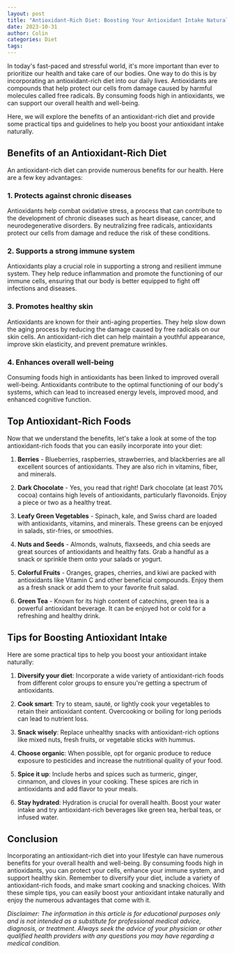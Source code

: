 ```yaml
---
layout: post
title: "Antioxidant-Rich Diet: Boosting Your Antioxidant Intake Naturally"
date: 2023-10-31
author: Colin
categories: Diet
tags: 
---
```


In today's fast-paced and stressful world, it's more important than ever to prioritize our health and take care of our bodies. One way to do this is by incorporating an antioxidant-rich diet into our daily lives. Antioxidants are compounds that help protect our cells from damage caused by harmful molecules called free radicals. By consuming foods high in antioxidants, we can support our overall health and well-being. 

Here, we will explore the benefits of an antioxidant-rich diet and provide some practical tips and guidelines to help you boost your antioxidant intake naturally.

## Benefits of an Antioxidant-Rich Diet

An antioxidant-rich diet can provide numerous benefits for our health. Here are a few key advantages:

### 1. Protects against chronic diseases

Antioxidants help combat oxidative stress, a process that can contribute to the development of chronic diseases such as heart disease, cancer, and neurodegenerative disorders. By neutralizing free radicals, antioxidants protect our cells from damage and reduce the risk of these conditions.

### 2. Supports a strong immune system

Antioxidants play a crucial role in supporting a strong and resilient immune system. They help reduce inflammation and promote the functioning of our immune cells, ensuring that our body is better equipped to fight off infections and diseases.

### 3. Promotes healthy skin

Antioxidants are known for their anti-aging properties. They help slow down the aging process by reducing the damage caused by free radicals on our skin cells. An antioxidant-rich diet can help maintain a youthful appearance, improve skin elasticity, and prevent premature wrinkles.

### 4. Enhances overall well-being

Consuming foods high in antioxidants has been linked to improved overall well-being. Antioxidants contribute to the optimal functioning of our body's systems, which can lead to increased energy levels, improved mood, and enhanced cognitive function.

## Top Antioxidant-Rich Foods

Now that we understand the benefits, let's take a look at some of the top antioxidant-rich foods that you can easily incorporate into your diet:

1. **Berries** - Blueberries, raspberries, strawberries, and blackberries are all excellent sources of antioxidants. They are also rich in vitamins, fiber, and minerals.

2. **Dark Chocolate** - Yes, you read that right! Dark chocolate (at least 70% cocoa) contains high levels of antioxidants, particularly flavonoids. Enjoy a piece or two as a healthy treat.

3. **Leafy Green Vegetables** - Spinach, kale, and Swiss chard are loaded with antioxidants, vitamins, and minerals. These greens can be enjoyed in salads, stir-fries, or smoothies.

4. **Nuts and Seeds** - Almonds, walnuts, flaxseeds, and chia seeds are great sources of antioxidants and healthy fats. Grab a handful as a snack or sprinkle them onto your salads or yogurt.

5. **Colorful Fruits** - Oranges, grapes, cherries, and kiwi are packed with antioxidants like Vitamin C and other beneficial compounds. Enjoy them as a fresh snack or add them to your favorite fruit salad.

6. **Green Tea** - Known for its high content of catechins, green tea is a powerful antioxidant beverage. It can be enjoyed hot or cold for a refreshing and healthy drink.

## Tips for Boosting Antioxidant Intake

Here are some practical tips to help you boost your antioxidant intake naturally:

1. **Diversify your diet**: Incorporate a wide variety of antioxidant-rich foods from different color groups to ensure you're getting a spectrum of antioxidants.

2. **Cook smart**: Try to steam, sauté, or lightly cook your vegetables to retain their antioxidant content. Overcooking or boiling for long periods can lead to nutrient loss.

3. **Snack wisely**: Replace unhealthy snacks with antioxidant-rich options like mixed nuts, fresh fruits, or vegetable sticks with hummus.

4. **Choose organic**: When possible, opt for organic produce to reduce exposure to pesticides and increase the nutritional quality of your food.

5. **Spice it up**: Include herbs and spices such as turmeric, ginger, cinnamon, and cloves in your cooking. These spices are rich in antioxidants and add flavor to your meals.

6. **Stay hydrated**: Hydration is crucial for overall health. Boost your water intake and try antioxidant-rich beverages like green tea, herbal teas, or infused water.

## Conclusion

Incorporating an antioxidant-rich diet into your lifestyle can have numerous benefits for your overall health and well-being. By consuming foods high in antioxidants, you can protect your cells, enhance your immune system, and support healthy skin. Remember to diversify your diet, include a variety of antioxidant-rich foods, and make smart cooking and snacking choices. With these simple tips, you can easily boost your antioxidant intake naturally and enjoy the numerous advantages that come with it.

*Disclaimer: The information in this article is for educational purposes only and is not intended as a substitute for professional medical advice, diagnosis, or treatment. Always seek the advice of your physician or other qualified health providers with any questions you may have regarding a medical condition.*